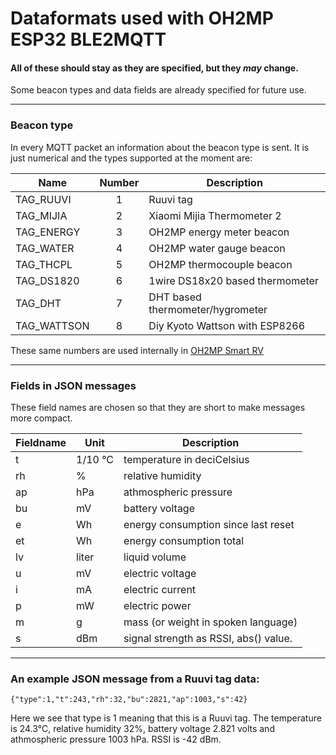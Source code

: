 # Dataformats used with OH2MP ESP32 BLE2MQTT

#### All of these should stay as they are specified, but they _may_ change. 
Some beacon types and data fields are already specified for future use.

------------

### Beacon type

In every MQTT packet an information about the beacon type is sent. It is just numerical and the types
supported at the moment are:

| Name        | Number | Description |
| ----------- |:------:| ----------- |
| TAG_RUUVI   | 1 | Ruuvi tag |
| TAG_MIJIA   | 2 | Xiaomi Mijia Thermometer 2 |
| TAG_ENERGY  | 3 | OH2MP energy meter beacon |
| TAG_WATER   | 4 | OH2MP water gauge beacon |
| TAG_THCPL   | 5 | OH2MP thermocouple beacon |
| TAG_DS1820  | 6 | 1wire DS18x20 based thermometer |
| TAG_DHT     | 7 | DHT based thermometer/hygrometer |
| TAG_WATTSON | 8 | Diy Kyoto Wattson with ESP8266 |

These same numbers are used internally in [OH2MP Smart RV](https://github.com/oh2mp/esp32_smart_rv)

------------

### Fields in JSON messages

These field names are chosen so that they are short to make messages more compact.

| Fieldname  | Unit    | Description |
| ---------- | ------- | ----------- |
| t          | 1/10 °C | temperature in deciCelsius |
| rh         | %       | relative humidity |
| ap         | hPa     | athmospheric pressure |
| bu         | mV      | battery voltage |
| e          | Wh      | energy consumption since last reset |
| et         | Wh      | energy consumption total |
| lv         | liter   | liquid volume |
| u          | mV      | electric voltage |
| i          | mA      | electric current |
| p          | mW      | electric power |
| m          | g       | mass (or weight in spoken language) |
| s          | dBm     | signal strength as RSSI, abs() value.

--------------

### An example JSON message from a Ruuvi tag data:

```
{"type":1,"t":243,"rh":32,"bu":2821,"ap":1003,"s":42}
```

Here we see that type is 1 meaning that this is a Ruuvi tag. The temperature is 24.3°C, relative humidity 32%,
battery voltage 2.821 volts and athmospheric pressure 1003 hPa. RSSI is -42 dBm.
